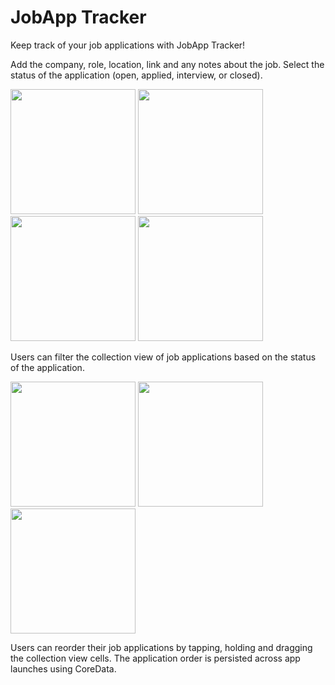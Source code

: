 # JobApp Tracker

Keep track of your job applications with JobApp Tracker!

Add the company, role, location, link and any notes about the job. Select the status of the application (open, applied, interview, or closed).
<p float="center">
<img src="https://user-images.githubusercontent.com/22801309/211418250-c332ee6d-860f-4a5e-84d2-df08699f566f.png" width="200">
<img src="https://user-images.githubusercontent.com/22801309/209336940-aeeff1ae-127c-48f0-8350-cdca13315ff0.png" width="200">
<img src="https://user-images.githubusercontent.com/22801309/211418298-19d3981b-acf1-42b4-8c63-cd5cbdb486bc.png" width="200">
<img src="https://user-images.githubusercontent.com/22801309/209336942-8348a186-d6f5-45a6-937c-646d76290395.png" width="200">
</p>

Users can filter the collection view of job applications based on the status of the application.

<p float="center">
<img src="https://user-images.githubusercontent.com/22801309/211418360-bae07b41-37e7-4f6c-84fe-60088da57e13.png" width="200">
<img src="https://user-images.githubusercontent.com/22801309/211418381-2a09b4db-939a-40f6-bd5a-ac5c2556c0cf.png" width="200">
<img src="https://user-images.githubusercontent.com/22801309/211418396-8b3637bf-e6cd-48ea-a04d-53aed1cca3bb.png" width="200">
</p>

Users can reorder their job applications by tapping, holding and dragging the collection view cells. The application order is persisted across app launches using CoreData.
